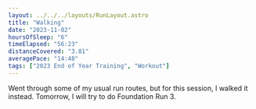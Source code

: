```yaml
---
layout: ../../../layouts/RunLayout.astro
title: "Walking"
date: "2023-11-02"
hoursOfSleep: "6"
timeElapsed: "56:23"
distanceCovered: "3.81"
averagePace: "14:48"
tags: ["2023 End of Year Training", "Workout"]
---
```


Went through some of my usual run routes, but for this session, I walked it instead. Tomorrow, I will try to do Foundation Run 3.
